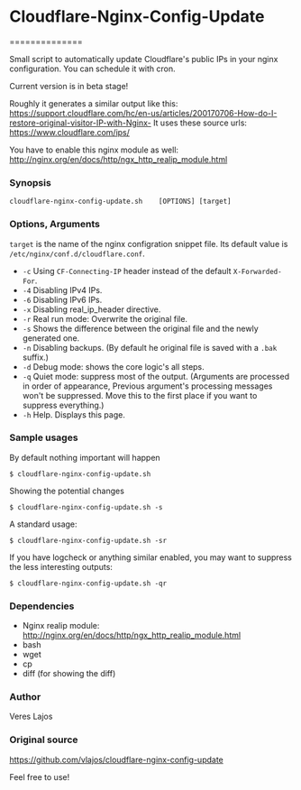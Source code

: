 # Cloudflare-Nginx-Config-Update

==============

Small script to automatically update Cloudflare's public IPs in your nginx configuration.
You can schedule it with cron.

Current version is in beta stage!

Roughly it generates a similar output like this:
https://support.cloudflare.com/hc/en-us/articles/200170706-How-do-I-restore-original-visitor-IP-with-Nginx-
It uses these source urls: https://www.cloudflare.com/ips/

You have to enable this nginx module as well:
http://nginx.org/en/docs/http/ngx_http_realip_module.html

### Synopsis
    
    cloudflare-nginx-config-update.sh    [OPTIONS] [target]

### Options, Arguments

`target` is the name of the nginx configration snippet file. Its default value is `/etc/nginx/conf.d/cloudflare.conf`.

* `-c` Using `CF-Connecting-IP` header instead of the default `X-Forwarded-For`.
* `-4` Disabling IPv4 IPs.
* `-6` Disabling IPv6 IPs.
* `-x` Disabling real_ip_header directive.
* `-r` Real run mode: Overwrite the original file.
* `-s` Shows the difference between the original file and the newly generated one.
* `-n` Disabling backups. (By default he original file is saved with a `.bak` suffix.)
* `-d` Debug mode: shows the core logic's all steps.
* `-q` Quiet mode: suppress most of the output. (Arguments are processed in order of appearance, Previous argument's processing messages won't be suppressed. Move this to the first place if you want to suppress everything.)
* `-h` Help. Displays this page.

### Sample usages

By default nothing important will happen

    $ cloudflare-nginx-config-update.sh

Showing the potential changes

    $ cloudflare-nginx-config-update.sh -s

A standard usage:

    $ cloudflare-nginx-config-update.sh -sr

If you have logcheck or anything similar enabled, you may want to suppress the less interesting outputs:

    $ cloudflare-nginx-config-update.sh -qr

### Dependencies

* Nginx realip module: http://nginx.org/en/docs/http/ngx_http_realip_module.html
* bash
* wget
* cp
* diff (for showing the diff)

### Author

Veres Lajos

### Original source

https://github.com/vlajos/cloudflare-nginx-config-update

Feel free to use!
